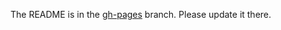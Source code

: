 The README is in the [gh-pages](https://github.com/capitalone/Hygieia/blob/gh-pages/pages/hygieia/collectors/build/nfrr-audit.md) branch. Please update it there.
